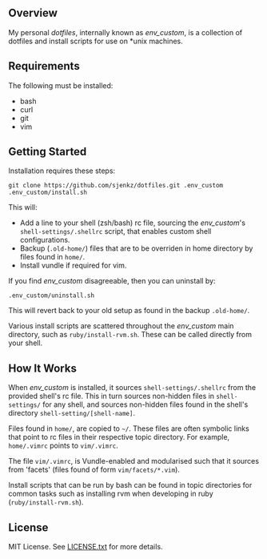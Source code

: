 ## Overview

My personal *dotfiles*, internally known as *env_custom*, is a collection of
dotfiles and install scripts for use on \*unix machines.

## Requirements

The following must be installed:

* bash
* curl
* git
* vim

## Getting Started

Installation requires these steps:

    git clone https://github.com/sjenkz/dotfiles.git .env_custom
    .env_custom/install.sh

This will:

* Add a line to your shell (zsh/bash) rc file, sourcing
the *env_custom*'s `shell-settings/.shellrc` script, that enables
custom shell configurations.
* Backup (`.old-home/`) files that are to be overriden in home
directory by files found in `home/`.
* Install vundle if required for vim.


If you find *env_custom* disagreeable, then you can uninstall by:

    .env_custom/uninstall.sh

This will revert back to your old setup as found in the backup `.old-home/`.

Various install scripts are scattered throughout the *env_custom* main directory,
such as `ruby/install-rvm.sh`. These can be called directly from your shell.

## How It Works

When *env_custom* is installed, it sources `shell-settings/.shellrc` from the 
provided shell's rc file. This in turn sources non-hidden files in 
`shell-settings/` for any shell, and sources non-hidden files found in the 
shell's directory `shell-setting/[shell-name]`.

Files found in `home/`, are copied to `~/`. These files are often symbolic links
that point to rc files in their respective topic directory. For example,
`home/.vimrc` points to `vim/.vimrc`.

The file `vim/.vimrc`, is Vundle-enabled and modularised such that it sources
from 'facets' (files found of form `vim/facets/*.vim`).

Install scripts that can be run by bash can be found in topic directories for
common tasks such as installing rvm when developing in ruby
(`ruby/install-rvm.sh`).

## License

MIT License. See [LICENSE.txt](LICENSE.txt) for more details.
